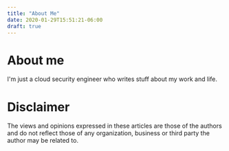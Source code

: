 ```yaml
---
title: "About Me"
date: 2020-01-29T15:51:21-06:00
draft: true
---
```


# About me

I'm just a cloud security engineer who writes stuff about my work and life. 

# Disclaimer

The views and opinions expressed in these articles are those of the authors and do not reflect those of any organization, business or third party the author may be related to.